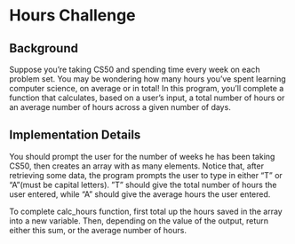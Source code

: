 # Hours Challenge

## Background

Suppose you’re taking CS50 and spending time every week on each problem set. You may be wondering how many hours you’ve spent learning computer science, on average or in total! In this program, you’ll complete a function that calculates, based on a user’s input, a total number of hours or an average number of hours across a given number of days.

## Implementation Details

You should prompt the user for the number of weeks he has been taking CS50, then creates an array with as many elements. Notice that, after retrieving some data, the program prompts the user to type in either “T” or “A”(must be capital letters). ”T” should give the total number of hours the user entered, while “A” should give the average hours the user entered.

To complete calc_hours function, first total up the hours saved in the array into a new variable. Then, depending on the value of the output, return either this sum, or the average number of hours.

